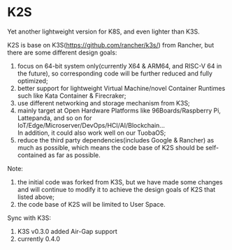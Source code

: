 # K2S
Yet another lightweight version for K8S, and even lighter than K3S.

K2S is base on K3S(https://github.com/rancher/k3s/) from Rancher, but there are some different design goals:
1. focus on 64-bit system only(currently X64 & ARM64, and RISC-V 64 in the future), so corresponding code will 
   be further reduced and fully optimized;
2. better support for lightweight Virtual Machine/novel Container Runtimes such like Kata Container & Firecraker;
3. use different networking and storage mechanism from K3S;
4. mainly target at Open Hardware Platforms like 96Boards/Raspberry Pi, Lattepanda, and so on for 
   IoT/Edge/Microserver/DevOps/HCI/AI/Blockchain...    
   In addition, it could also work well on our TuobaOS;
5. reduce the third party dependencies(includes Google & Rancher) as much as possible, which means the code base
   of K2S should be self-contained as far as possible.

Note:
1) the initial code was forked from K3S, but we have made some changes and will continue to modify it to achieve the
   design goals of K2S that listed above;
2) the code base of K2S will be limited to User Space.


Sync with K3S:
1) K3S v0.3.0 added Air-Gap support
2) currently 0.4.0
